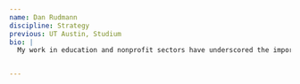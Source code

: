 ```yaml
---
name: Dan Rudmann
discipline: Strategy
previous: UT Austin, Studium
bio: |
  My work in education and nonprofit sectors have underscored the importance of civic participation.


---
```

